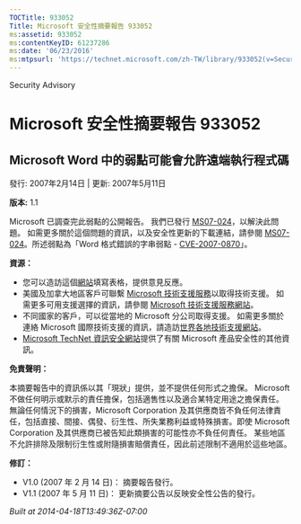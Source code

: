 ```yaml
---
TOCTitle: 933052
Title: Microsoft 安全性摘要報告 933052
ms:assetid: 933052
ms:contentKeyID: 61237286
ms:date: '06/23/2016'
ms:mtpsurl: 'https://technet.microsoft.com/zh-TW/library/933052(v=Security.10)'
---
```


Security Advisory

Microsoft 安全性摘要報告 933052
===============================

Microsoft Word 中的弱點可能會允許遠端執行程式碼
-----------------------------------------------

發行: 2007年2月14日 | 更新: 2007年5月11日

**版本:** 1.1

Microsoft 已調查完此弱點的公開報告。 我們已發行 [MS07-024](http://technet.microsoft.com/security/bulletin/ms07-024)，以解決此問題。 如需更多關於這個問題的資訊，以及安全性更新的下載連結，請參閱 [MS07-024](http://technet.microsoft.com/security/bulletin/ms07-024)。所述弱點為「Word 格式錯誤的字串弱點 - [CVE-2007-0870](http://www.cve.mitre.org/cgi-bin/cvename.cgi?name=cve-2007-0870)」。

**資源：**

-   您可以造訪這個[網站](https://support.microsoft.com/common/survey.aspx?scid=sw;en;1257&amp;showpage=1&amp;ws=technet&amp;sd=tech)填寫表格，提供意見反應。
-   美國及加拿大地區客戶可聯繫 [Microsoft 技術支援服務](http://go.microsoft.com/fwlink/?linkid=21131)以取得技術支援。 如需更多可用支援選擇的資訊，請參閱 [Microsoft 技術支援服務網站](http://support.microsoft.com/)。
-   不同國家的客戶，可以從當地的 Microsoft 分公司取得支援。 如需更多關於連絡 Microsoft 國際技術支援的資訊，請造訪[世界各地技術支援網站](http://go.microsoft.com/fwlink/?linkid=21155)。
-   [Microsoft TechNet 資訊安全網站](http://www.microsoft.com/taiwan/technet/security/default.mspx)提供了有關 Microsoft 產品安全性的其他資訊。

**免責聲明：**

本摘要報告中的資訊係以其「現狀」提供，並不提供任何形式之擔保。 Microsoft 不做任何明示或默示的責任擔保，包括適售性以及適合某特定用途之擔保責任。 無論任何情況下的損害，Microsoft Corporation 及其供應商皆不負任何法律責任，包括直接、間接、偶發、衍生性、所失業務利益或特殊損害。即使 Microsoft Corporation 及其供應商已被告知此類損害的可能性亦不負任何責任。 某些地區不允許排除及限制衍生性或附隨損害賠償責任，因此前述限制不適用於這些地區。

**修訂：**

-   V1.0 (2007 年 2 月 14 日)： 摘要報告發行。
-   V1.1 (2007 年 5 月 11 日)： 更新摘要公告以反映安全性公告的發行。

*Built at 2014-04-18T13:49:36Z-07:00*

